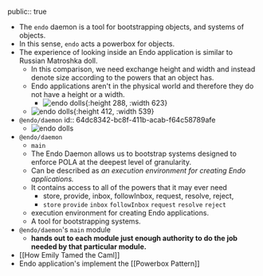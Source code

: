 public:: true

- The `endo` daemon is a tool for bootstrapping objects, and systems of objects.
- In this sense, `endo` acts a powerbox for objects.
- The experience of looking inside an Endo application is similar to Russian Matroshka doll.
	- In this comparison, we need exchange height and width and instead denote size according to the powers that an object has.
	- Endo applications aren't in the physical world and therefore they do not have a height or a width.
		- ![endo dolls](https://upload.wikimedia.org/wikipedia/commons/7/71/Russian-Matroshka.jpg){:height 288, :width 623}
	- ![endo dolls](https://upload.wikimedia.org/wikipedia/commons/7/71/Russian-Matroshka.jpg){:height 412, :width 539}
- `@endo/daemon`
  id:: 64dc8342-bc8f-411b-acab-f64c58789afe
	- ![endo dolls](https://upload.wikimedia.org/wikipedia/commons/7/71/Russian-Matroshka.jpg)
- `@endo/daemon`
	- `main`
	- The Endo Daemon allows us to bootstrap systems designed to enforce POLA at the deepest level of granularity.
	- Can be described as *an execution environment for creating Endo applications.*
	- It contains access to all of the powers that it may ever need
		- store,
		  provide,
		  inbox,
		  followInbox,
		  request,
		  resolve,
		  reject,
		- `store`
		  `provide`
		  `inbox`
		  `followInbox`
		  `request`
		  `resolve`
		  `reject`
	- execution environment for creating Endo applications.
	- A tool for bootstrapping systems.
- `@endo/daemon`'s `main` module
	- **hands out to each module just enough authority to do the job needed by that particular module.**
- [[How Emily Tamed the Caml]]
- Endo application's implement the [[Powerbox Pattern]]